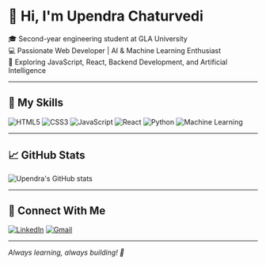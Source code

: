 # 👋 Hi, I'm Upendra Chaturvedi

🎓 Second-year engineering student at GLA University  
💻 Passionate Web Developer | AI & Machine Learning Enthusiast  
🌟 Exploring JavaScript, React, Backend Development, and Artificial Intelligence  

---

## 🚀 My Skills

![HTML5](https://img.shields.io/badge/-HTML5-E34F26?style=for-the-badge&logo=html5&logoColor=white)
![CSS3](https://img.shields.io/badge/-CSS3-1572B6?style=for-the-badge&logo=css3&logoColor=white)
![JavaScript](https://img.shields.io/badge/-JavaScript-F7DF1E?style=for-the-badge&logo=javascript&logoColor=black)
![React](https://img.shields.io/badge/-React-61DAFB?style=for-the-badge&logo=react&logoColor=black)
![Python](https://img.shields.io/badge/-Python-3776AB?style=for-the-badge&logo=python&logoColor=white)
![Machine Learning](https://img.shields.io/badge/-Machine%20Learning-brightgreen?style=for-the-badge&logo=opencv&logoColor=white)

---

## 📈 GitHub Stats

![Upendra's GitHub stats](https://github-readme-stats.vercel.app/api?username=UpendraChaturvedi&show_icons=true&theme=radical)

---

## 🔗 Connect With Me

[![LinkedIn](https://img.shields.io/badge/-LinkedIn-blue?style=for-the-badge&logo=linkedin)](https://www.linkedin.com/in/YOUR-LINKEDIN-ID)
[![Gmail](https://img.shields.io/badge/-Gmail-red?style=for-the-badge&logo=gmail&logoColor=white)](mailto:YOUR-EMAIL)

---

*Always learning, always building! 🚀*
